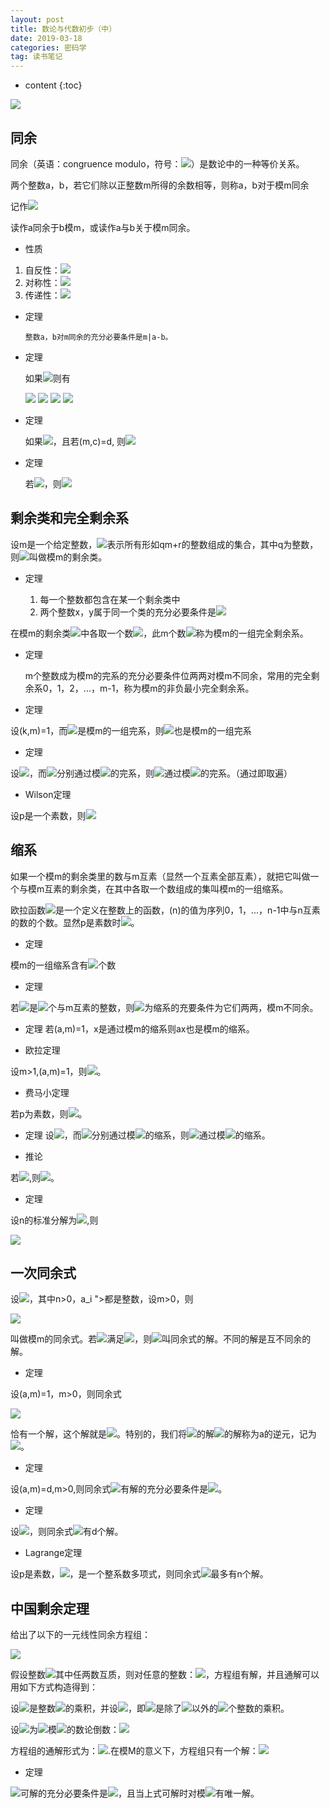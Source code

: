 ```yaml
---
layout: post
title: 数论与代数初步（中）
date: 2019-03-18
categories: 密码学
tag: 读书笔记
---
```


* content
{:toc}

<img src="https://latex.codecogs.com/png.latex? ">

## 同余

同余（英语：congruence modulo，符号：<img src="https://latex.codecogs.com/png.latex? \equiv ">）是数论中的一种等价关系。

两个整数a，b，若它们除以正整数m所得的余数相等，则称a，b对于模m同余

记作<img src="https://latex.codecogs.com/png.latex? a\equiv b(mod\ m)">

读作a同余于b模m，或读作a与b关于模m同余。

- 性质

1. 自反性：<img src="https://latex.codecogs.com/png.latex? a \equiv a(mod\ m) ">
2. 对称性：<img src="https://latex.codecogs.com/png.latex? a \equiv b(mod\ m),\ b \equiv a(mod\ m) ">
3. 传递性：<img src="https://latex.codecogs.com/png.latex? a \equiv b(mod\ m),\ b \equiv c(mod\ m),\ a \equiv c(mod\ m) ">

- 定理

      整数a，b对m同余的充分必要条件是m|a-b。

- 定理

    如果<img src="https://latex.codecogs.com/png.latex? a \equiv b(mod\ m)，c \equiv d(mod\ m) ">则有

    <img src="https://latex.codecogs.com/png.latex? ax+cx \equiv by+dy(mod\ m) ">

    <img src="https://latex.codecogs.com/png.latex? ac \equiv bd(mod\ m) ">

    <img src="https://latex.codecogs.com/png.latex? a^n \equiv b^n(mod\ m) ">

    <img src="https://latex.codecogs.com/png.latex? f(a) \equiv f(b)(mod\ m) ">

- 定理

    如果<img src="https://latex.codecogs.com/png.latex? ac \equiv bc(mod\ m) ">，且若(m,c)=d, 则<img src="https://latex.codecogs.com/png.latex? a \equiv b(mod\ \frac md) ">

- 定理

    若<img src="https://latex.codecogs.com/png.latex? a \equiv b(mod\ m_i) ">，则<img src="https://latex.codecogs.com/png.latex? a \equiv b(mod\ [m_1,m_2,...,m_n]) ">

## 剩余类和完全剩余系

设m是一个给定整数，<img src="https://latex.codecogs.com/png.latex? C_r(r=0,1,...,m-1) ">表示所有形如qm+r的整数组成的集合，其中q为整数，则<img src="https://latex.codecogs.com/png.latex? C_0,C_1,...,C_{m-1} ">叫做模m的剩余类。

- 定理

    1. 每一个整数都包含在某一个剩余类中
    2. 两个整数x，y属于同一个类的充分必要条件是<img src="https://latex.codecogs.com/png.latex? x\equiv y(mod\ m)">


在模m的剩余类<img src="https://latex.codecogs.com/png.latex? C_r(r=0,1,...,m-1) ">中各取一个数<img src="https://latex.codecogs.com/png.latex?a_j\in C_j(j=0,1,...,m-1) ">，此m个数<img src="https://latex.codecogs.com/png.latex?a_r(r=0,1,...,m-1) ">称为模m的一组完全剩余系。

- 定理
    
    m个整数成为模m的完系的充分必要条件位两两对模m不同余，常用的完全剩余系0，1，2，...，m-1，称为模m的非负最小完全剩余系。

- 定理

设(k,m)=1，而<img src="https://latex.codecogs.com/png.latex?a_0,a_1,a_{m-1}">是模m的一组完系，则<img src="https://latex.codecogs.com/png.latex?ka_0,ka_1,...,ka_{m-1}">也是模m的一组完系

- 定理

设<img src="https://latex.codecogs.com/png.latex?m_1>0，m_2>0，(m_1,m_2)=1">，而<img src="https://latex.codecogs.com/png.latex?x_1,x_2">分别通过模<img src="https://latex.codecogs.com/png.latex?m_1,m_2">的完系，则<img src="https://latex.codecogs.com/png.latex?m_2x_1+m_1x_2">通过模<img src="https://latex.codecogs.com/png.latex?m_1m_2">的完系。（通过即取遍）

- Wilson定理

设p是一个素数，则<img src="https://latex.codecogs.com/png.latex?(p-1)!+1\equiv 0(mod\ p)">

## 缩系

如果一个模m的剩余类里的数与m互素（显然一个互素全部互素），就把它叫做一个与模m互素的剩余类，在其中各取一个数组成的集叫模m的一组缩系。

欧拉函数<img src="https://latex.codecogs.com/png.latex?\varphi (n)">是一个定义在整数上的函数，(n)的值为序列0，1，...，n-1中与n互素的数的个数。显然p是素数时<img src="https://latex.codecogs.com/png.latex? \varphi (p)=p-1 ">。

- 定理

模m的一组缩系含有<img src="https://latex.codecogs.com/png.latex? \varphi (m) ">个数

- 定理

若<img src="https://latex.codecogs.com/png.latex? a_1, a_2, ...,a_{\varphi (m)} ">是<img src="https://latex.codecogs.com/png.latex? \varphi (m) ">个与m互素的整数，则<img src="https://latex.codecogs.com/png.latex? a_1, a_2, ...,a_{\varphi (m)} ">为缩系的充要条件为它们两两，模m不同余。

- 定理
若(a,m)=1，x是通过模m的缩系则ax也是模m的缩系。

- 欧拉定理

设m>1,(a,m)=1，则<img src="https://latex.codecogs.com/png.latex? a^{\varphi (m)}\equiv 1(mod\,m) ">。

- 费马小定理

若p为素数，则<img src="https://latex.codecogs.com/png.latex? a^P\equiv a(mod\,p) ">。

- 定理
设<img src="https://latex.codecogs.com/png.latex?m_1>0,m_2>0,(m_1,m_2)=1">，而<img src="https://latex.codecogs.com/png.latex?x_1,x_2">分别通过模<img src="https://latex.codecogs.com/png.latex?m_1,m_2">的缩系，则<img src="https://latex.codecogs.com/png.latex?m_1x_2+m_2x_1">通过模<img src="https://latex.codecogs.com/png.latex?m_1m_2">的缩系。

- 推论

若<img src="https://latex.codecogs.com/png.latex? (m_1,m_2)=1 ">,则<img src="https://latex.codecogs.com/png.latex? \varphi (m_1m_2)=\varphi (m_1)\varphi (m_2) ">。

- 定理

设n的标准分解为<img src="https://latex.codecogs.com/png.latex? n=p_1^{\alpha_1}p_2^{\alpha_2}...p_k^{\alpha_k} ">,则

<img src="https://latex.codecogs.com/png.latex? \varphi (n)=n(1-\frac{1}{p_1})(1-\frac{1}{p_2})...(1-\frac{1}{p_k}) ">

## 一次同余式

设<img src="https://latex.codecogs.com/png.latex? f(x)=a_nx^n+a_{n-1}x^{n-1}+...+a_1x+a_0 ">，其中n>0，a_i ">都是整数，设m>0，则

<img src="https://latex.codecogs.com/png.latex? f(x)=0(mod\,m) ">

叫做模m的同余式。若<img src="https://latex.codecogs.com/png.latex? x_0">满足<img src="https://latex.codecogs.com/png.latex? f(x_0)=0(mod\,m) ">，则<img src="https://latex.codecogs.com/png.latex? x\equiv x_0(mod\,m) ">叫同余式的解。不同的解是互不同余的解。

- 定理

设(a,m)=1，m>0，则同余式

<img src="https://latex.codecogs.com/png.latex? ax\equiv b(mod\,m) ">

恰有一个解，这个解就是<img src="https://latex.codecogs.com/png.latex? x\equiv ba^{\varphi(m)-1}(mod\,m) ">。特别的，我们将<img src="https://latex.codecogs.com/png.latex? ax\equiv1(mod\,m) ">的解<img src="https://latex.codecogs.com/png.latex? a^{\varphi(m)-1} ">的解称为a的逆元，记为<img src="https://latex.codecogs.com/png.latex? a^{-1} ">。

- 定理

设(a,m)=d,m>0,则同余式<img src="https://latex.codecogs.com/png.latex? ax\equiv b(mod\,m) ">有解的充分必要条件是<img src="https://latex.codecogs.com/png.latex? d\mid b ">。

- 定理

设<img src="https://latex.codecogs.com/png.latex? (a,m)=d,m>0,d\mid b ">，则同余式<img src="https://latex.codecogs.com/png.latex? ax\equiv b(mod\,m) ">有d个解。

- Lagrange定理

设p是素数，<img src="https://latex.codecogs.com/png.latex? f(x)=a_nx^n+...+a_1x+a_0，n>0，a_n!\equiv 0(mod\,p) ">，是一个整系数多项式，则同余式<img src="https://latex.codecogs.com/png.latex? f(x)=0(mod\,p) ">最多有n个解。

## 中国剩余定理

给出了以下的一元线性同余方程组：

<img src="https://latex.codecogs.com/png.latex? \quad \left\{ \begin{matrix} x \equiv a_1 \pmod {m_1} \\ x \equiv a_2 \pmod {m_2} \\ \vdots \qquad\qquad\qquad \\ x \equiv a_n \pmod {m_n} \end{matrix} \right ">

假设整数<img src="https://latex.codecogs.com/png.latex? {{math|''m''<sub>1</sub>, ''m''<sub>2</sub>, ... , ''m''<sub>n</sub>}} ">其中任两数互质，则对任意的整数：<img src="https://latex.codecogs.com/png.latex? {{math|''a''<sub>1</sub>, ''a''<sub>2</sub>, ... , ''a''<sub>n</sub>}} ">，方程组有解，并且通解可以用如下方式构造得到：

设<img src="https://latex.codecogs.com/png.latex? M = m_1 \times m_2 \times \cdots \times m_n = \prod_{i=1}^n m_i ">是整数<img src="https://latex.codecogs.com/png.latex? {{math|''m''<sub>1</sub>, ''m''<sub>2</sub>, ... , ''m''<sub>n</sub>}} ">的乘积，并设<img src="https://latex.codecogs.com/png.latex? M_i = M/m_i, \; \; \forall i \in \{1, 2, \cdots , n\} ">，即<img src="https://latex.codecogs.com/png.latex? M_i">是除了<img src="https://latex.codecogs.com/png.latex? {{math|''m''<sub>i</sub>}} ">以外的<img src="https://latex.codecogs.com/png.latex? {{math|''n'' − 1}} ">个整数的乘积。

设<img src="https://latex.codecogs.com/png.latex? t_i = M_i^{-1}">为<img src="https://latex.codecogs.com/png.latex? M_i">模<img src="https://latex.codecogs.com/png.latex? m_i">的数论倒数：<img src="https://latex.codecogs.com/png.latex? t_i M_i \equiv 1 \pmod {m_i},  \; \; \forall i \in \{1, 2, \cdots , n\} ">

方程组的通解形式为：<img src="https://latex.codecogs.com/png.latex? x = a_1 t_1 M_1 + a_2 t_2 M_2 + \cdots + a_n t_n M_n + k M= k M + \sum_{i=1}^n a_i t_i M_i, \quad k \in \mathbb{Z} ">.在模M的意义下，方程组只有一个解：<img src="https://latex.codecogs.com/png.latex? x = \sum_{i=1}^n a_i t_i M_i ">

- 定理

<img src="https://latex.codecogs.com/png.latex? x\equiv b_1(mod\,m_1),\,x\equivb_2(mod\,m_2) ">可解的充分必要条件是<img src="https://latex.codecogs.com/png.latex? (m_1,m_2)\mid b_1-b_2 ">，且当上式可解时对模<img src="https://latex.codecogs.com/png.latex? [m_1,m_2] ">有唯一解。